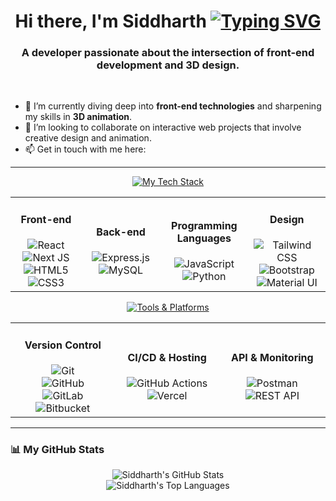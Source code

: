 <h1 align="center">
  Hi there, I'm Siddharth
  <a href="https://git.io/typing-svg">
    <img src="https://readme-typing-svg.demolab.com?font=Fira+Code&size=25&pause=1000&color=3397F7&width=435&lines=Welcome+to+my+Profile!" alt="Typing SVG" />
  </a>
</h1>

<h3 align="center">A developer passionate about the intersection of front-end development and 3D design.</h3>

<br>

- 🌱 I’m currently diving deep into **front-end technologies** and sharpening my skills in **3D animation**.
- 👯 I’m looking to collaborate on interactive web projects that involve creative design and animation.
- 📫 Get in touch with me here:

<p align="left">
  </p>

---

<div align="center">
  <a href="https://git.io/typing-svg">
    <img src="https://readme-typing-svg.demolab.com?font=Fira+Code&weight=600&size=25&duration=4000&pause=500&color=3397F7&center=true&vCenter=true&width=435&lines=My+Tech+Stack" alt="My Tech Stack" />
  </a>
</div>

<table align="center">
  <tr>
    <td align="center" width="150">
      <h4 align="center">Front-end</h4>
      <img src="https://img.shields.io/badge/react-%2320232A.svg?style=for-the-badge&logo=react&logoColor=%2361DAFB" alt="React"/>
      <br>
      <img src="https://img.shields.io/badge/Next-black?style=for-the-badge&logo=next.js&logoColor=white" alt="Next JS"/>
      <br>
      <img src="https://img.shields.io/badge/html5-%23E34F26.svg?style=for-the-badge&logo=html5&logoColor=white" alt="HTML5"/>
      <br>
      <img src="https://img.shields.io/badge/css3-%231572B6.svg?style=for-the-badge&logo=css3&logoColor=white" alt="CSS3"/>
    </td>
    <td align="center" width="150">
      <h4 align="center">Back-end</h4>
      <img src="https://img.shields.io/badge/express.js-%23404d59.svg?style=for-the-badge&logo=express&logoColor=%2361DAFB" alt="Express.js"/>
      <br>
       <img src="https://img.shields.io/badge/mysql-%2300f.svg?style=for-the-badge&logo=mysql&logoColor=white" alt="MySQL"/>
    </td>
    <td align="center" width="150">
      <h4 align="center">Programming Languages</h4>
      <img src="https://img.shields.io/badge/javascript-%23323330.svg?style=for-the-badge&logo=javascript&logoColor=%23F7DF1E" alt="JavaScript"/>
      <br>
      <img src="https://img.shields.io/badge/python-3670A0?style=for-the-badge&logo=python&logoColor=ffdd54" alt="Python"/>
    </td>
     <td align="center" width="150">
      <h4 align="center">Design</h4>
       <img src="https://img.shields.io/badge/Tailwind_CSS-38B2AC?style=for-the-badge&logo=tailwind-css&logoColor=white" alt="Tailwind CSS"/>
      <br>
       <img src="https://img.shields.io/badge/Bootstrap-563D7C?style=for-the-badge&logo=bootstrap&logoColor=white" alt="Bootstrap"/>
      <br>
       <img src="https://img.shields.io/badge/Material--UI-0081CB?style=for-the-badge&logo=material-ui&logoColor=white" alt="Material UI"/>
    </td>
  </tr>
</table>

<div align="center">
  <a href="https://git.io/typing-svg">
    <img src="https://readme-typing-svg.demolab.com?font=Fira+Code&weight=600&size=25&duration=4000&pause=500&color=3397F7&center=true&vCenter=true&width=435&lines=Tools+%26+Platforms" alt="Tools & Platforms" />
  </a>
</div>

<table align="center">
  <tr>
    <td align="center" width="170">
      <h4 align="center">Version Control</h4>
      <img src="https://img.shields.io/badge/GIT-E44C30?style=for-the-badge&logo=git&logoColor=white" alt="Git"/>
      <br>
      <img src="https://img.shields.io/badge/GitHub-100000?style=for-the-badge&logo=github&logoColor=white" alt="GitHub"/>
      <br>
      <img src="https://img.shields.io/badge/GitLab-330F63?style=for-the-badge&logo=gitlab&logoColor=white" alt="GitLab"/>
      <br>
      <img src="https://img.shields.io/badge/Bitbucket-0747a6?style=for-the-badge&logo=bitbucket&logoColor=white" alt="Bitbucket"/>
    </td>
    <td align="center" width="170">
      <h4 align="center">CI/CD & Hosting</h4>
      <img src="https://img.shields.io/badge/GitHub_Actions-2088FF?style=for-the-badge&logo=github-actions&logoColor=white" alt="GitHub Actions"/>
      <br>
      <img src="https://img.shields.io/badge/Vercel-000000?style=for-the-badge&logo=vercel&logoColor=white" alt="Vercel"/>
    </td>
    <td align="center" width="170">
      <h4 align="center">API & Monitoring</h4>
      <img src="https://img.shields.io/badge/Postman-FF6C37?style=for-the-badge&logo=postman&logoColor=white" alt="Postman"/>
      <br>
      <img src="https://img.shields.io/badge/rest%20api-404d59.svg?style=for-the-badge&logo=api&logoColor=white" alt="REST API"/>
    </td>
  </tr>
</table>

---

### 📊 My GitHub Stats

<p align="center">
  <img src="https://github-readme-stats.vercel.app/api?username=Siddharth8912&show_icons=true&theme=dracula" alt="Siddharth's GitHub Stats"/>
  <br/>
  <img src="https://github-readme-stats.vercel.app/api/top-langs/?username=Siddharth8912&layout=compact&langs_count=8&theme=dracula" alt="Siddharth's Top Languages"/>
</p>
